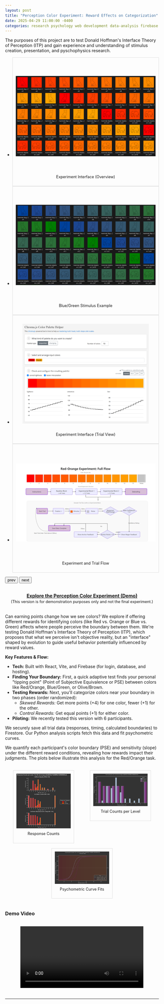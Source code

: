 ```yaml
---
layout: post
title: "Perception Color Experiment: Reward Effects on Categorization"
date: 2025-04-29 11:00:00 -0400
categories: research psychology web development data-analysis firebase react
---
```

The purposes of this project are to test Donald Hoffman's Interface Theory of Perception (ITP) and gain experience and understanding of stimulus creation, presentation, and pyschophysics research.

<!-- Glide.js Carousel -->
<div class="glide" id="perception-color-carousel">
  <div class="glide__track" data-glide-el="track">
    <ul class="glide__slides">
      <li class="glide__slide">
        <div style="text-align: center; border: 1px solid #ddd; padding: 10px; height: 400px; display: flex; flex-direction: column; justify-content: space-between;">
          <div style="flex-grow: 1; display: flex; align-items: center; justify-content: center; overflow: hidden;">
            <img src="/media/pc-Screenshot 2025-05-03 110631.png" alt="Experiment Interface Additional View" style="max-width: 100%; max-height: 90%; object-fit: contain;">
          </div>
          <p style="text-align: center; font-size: 0.9em; margin-top: 10px; flex-shrink: 0;">Experiment Interface (Overview)</p>
        </div>
      </li>
      <li class="glide__slide">
        <div style="text-align: center; border: 1px solid #ddd; padding: 10px; height: 400px; display: flex; flex-direction: column; justify-content: space-between;">
          <div style="flex-grow: 1; display: flex; align-items: center; justify-content: center; overflow: hidden;">
            <img src="/media/pc-stimulus-blue-green.png" alt="Blue/Green Stimulus Example" style="max-width: 100%; max-height: 90%; object-fit: contain;">
          </div>
          <p style="text-align: center; font-size: 0.9em; margin-top: 10px; flex-shrink: 0;">Blue/Green Stimulus Example</p>
        </div>
      </li>
      <li class="glide__slide">
        <div style="text-align: center; border: 1px solid #ddd; padding: 10px; height: 400px; display: flex; flex-direction: column; justify-content: space-between;">
          <div style="flex-grow: 1; display: flex; align-items: center; justify-content: center; overflow: hidden;">
            <img src="/media/pc-Screenshot 2025-04-21 181710.png" alt="Perception Color Experiment Screenshot" style="max-width: 100%; max-height: 90%; object-fit: contain;">
          </div>
          <p style="text-align: center; font-size: 0.9em; margin-top: 10px; flex-shrink: 0;">Experiment Interface (Trial View)</p>
        </div>
      </li>
      <li class="glide__slide">
        <div style="text-align: center; border: 1px solid #ddd; padding: 10px; height: 400px; display: flex; flex-direction: column; justify-content: space-between;">
          <div style="flex-grow: 1; display: flex; align-items: center; justify-content: center; overflow: hidden;">
            <img src="/media/pc-combined_experiment_and_trial_flow.png" alt="Experiment Flow Diagram" style="max-width: 100%; max-height: 90%; object-fit: contain;">
          </div>
          <p style="text-align: center; font-size: 0.9em; margin-top: 10px; flex-shrink: 0;">Experiment and Trial Flow</p>
        </div>
      </li>
    </ul>
  </div>

  <div class="glide__arrows" data-glide-el="controls">
    <button class="glide__arrow glide__arrow--left" data-glide-dir="<">prev</button>
    <button class="glide__arrow glide__arrow--right" data-glide-dir=">">next</button>
  </div>
</div>
<!-- End Glide.js Carousel -->

<p style="text-align: center; margin: 2rem 0;">
  <a href="https://perception-color.web.app/" target="_blank" style="font-size: 1.1em; font-weight: bold;">Explore the Perception Color Experiment (Demo)</a><br>
  <span style="font-size: 0.9em;">(This version is for demonstration purposes only and not the final experiment.)</span>
</p>

Can earning points change how we see colors? We explore if offering different rewards for identifying colors (like Red vs. Orange or Blue vs. Green) affects where people perceive the boundary between them. We're testing Donald Hoffman's Interface Theory of Perception (ITP), which proposes that what we perceive isn't objective reality, but an "interface" shaped by evolution to guide useful behavior potentially influenced by reward values.

**Key Features & Flow:**
*   **Tech:** Built with React, Vite, and Firebase (for login, database, and hosting).
*   **Finding Your Boundary:** First, a quick adaptive test finds your personal "tipping point" (Point of Subjective Equivalence or PSE) between colors like Red/Orange, Blue/Green, or Olive/Brown.
*   **Testing Rewards:** Next, you'll categorize colors near your boundary in two phases (order randomized):
    *   _Skewed Rewards:_ Get more points (+4) for one color, fewer (+1) for the other.
    *   _Control Rewards:_ Get equal points (+1) for either color.
*   **Piloting:** We recently tested this version with 6 participants.

We securely save all trial data (responses, timing, calculated boundaries) to Firestore. Our Python analysis scripts fetch this data and fit psychometric curves.

We quantify each participant's color boundary (PSE) and sensitivity (slope) under the different reward conditions, revealing how rewards impact their judgments. The plots below illustrate this analysis for the Red/Orange task.

<div style="display: flex; justify-content: space-around; margin-top: 2rem; flex-wrap: wrap; align-items: flex-start;">
  <!-- Bottom Image 1 -->
  <div style="width: 32%; min-width: 200px; max-height: 350px; border: 1px solid #ddd; display: flex; flex-direction: column; padding: 10px; box-sizing: border-box; margin-bottom: 1rem;">
    <div style="flex-grow: 1; display: flex; align-items: center; justify-content: center; overflow: hidden;">
      <img src="/media/pc-w8qNtSXyF1d5tf9fRx7bRNMG6Ga2_Yuri_02_red-orange_response_counts_plot_RedOrange.png" alt="Red/Orange Response Counts Plot" style="display: block; max-width: 100%; max-height: 100%; object-fit: contain;">
    </div>
    <p style="text-align: center; font-size: 0.9em; margin-top: 10px; flex-shrink: 0;">Response Counts</p>
  </div>

  <!-- Bottom Image 2 -->
  <div style="width: 32%; min-width: 200px; max-height: 350px; border: 1px solid #ddd; display: flex; flex-direction: column; padding: 10px; box-sizing: border-box; margin-bottom: 1rem;">
    <div style="flex-grow: 1; display: flex; align-items: center; justify-content: center; overflow: hidden;">
      <img src="/media/pc-NtSXyw8qNtSXyF1d5tf9fRx7bRNMG6Ga2_Yuri_02_red-orange_trial_counts_plot_RedOrange.png" alt="Red/Orange Trial Counts Plot" style="display: block; max-width: 100%; max-height: 100%; object-fit: contain;">
    </div>
    <p style="text-align: center; font-size: 0.9em; margin-top: 10px; flex-shrink: 0;">Trial Counts per Level</p>
  </div>

  <!-- Bottom Image 3 -->
  <div style="width: 32%; min-width: 200px; max-height: 350px; border: 1px solid #ddd; display: flex; flex-direction: column; padding: 10px; box-sizing: border-box; margin-bottom: 1rem;">
    <div style="flex-grow: 1; display: flex; align-items: center; justify-content: center; overflow: hidden;">
      <img src="/media/pc-w8qNtSXyF1d5tf9fRx7bRNMG6Ga2_Yuri_02_red-orange_curve_fits_plot_RedOrange.png" alt="Red/Orange Psychometric Curve Fits Plot" style="display: block; max-width: 100%; max-height: 100%; object-fit: contain;">
    </div>
    <p style="text-align: center; font-size: 0.9em; margin-top: 10px; flex-shrink: 0;">Psychometric Curve Fits</p>
  </div>
</div>

### Demo Video

<div style="text-align: center; margin: 2rem 0;">
  <video width="80%" max-width="700px" controls>
    <source src="/media/pc-Recording%202025-05-03%20105310-20s.mp4" type="video/mp4">
    Your browser does not support the video tag.
  </video>
</div>

<script>
  // Only initialize Glide if the element exists
  if (document.getElementById('perception-color-carousel')) {
    new Glide('#perception-color-carousel', {
      type: 'carousel', // Use 'carousel' for looping or 'slider' for non-looping
      startAt: 0,
      perView: 1, // Show one slide at a time
      // Add other Glide.js options here if needed
      // e.g., autoplay: 3000, hoverpause: true
    }).mount();
  }
</script>

--- 
